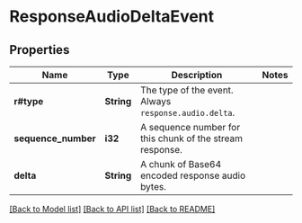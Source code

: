 # ResponseAudioDeltaEvent

## Properties

Name | Type | Description | Notes
------------ | ------------- | ------------- | -------------
**r#type** | **String** | The type of the event. Always `response.audio.delta`.  | 
**sequence_number** | **i32** | A sequence number for this chunk of the stream response.  | 
**delta** | **String** | A chunk of Base64 encoded response audio bytes.  | 

[[Back to Model list]](../README.md#documentation-for-models) [[Back to API list]](../README.md#documentation-for-api-endpoints) [[Back to README]](../README.md)



